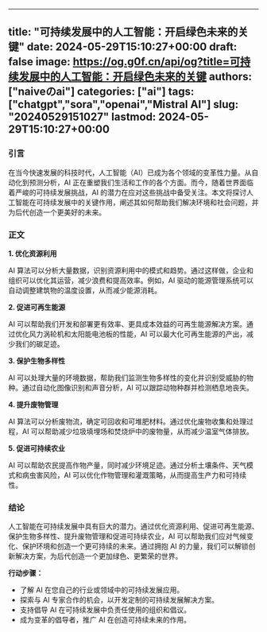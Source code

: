 
---
title: "可持续发展中的人工智能：开启绿色未来的关键"
date: 2024-05-29T15:10:27+00:00
draft: false
image: https://og.g0f.cn/api/og?title=可持续发展中的人工智能：开启绿色未来的关键
authors: ["naiveのai"]
categories: ["ai"]
tags: ["chatgpt","sora","openai","Mistral AI"]
slug: "20240529151027"
lastmod: 2024-05-29T15:10:27+00:00
---
### 引言

在当今快速发展的科技时代，人工智能（AI）已成为各个领域的变革性力量。从自动化到预测分析，AI 正在重塑我们生活和工作的各个方面。而今，随着世界面临着严峻的可持续发展挑战，AI 的潜力在应对这些挑战中备受关注。本文将探讨人工智能在可持续发展中的关键作用，阐述其如何帮助我们解决环境和社会问题，并为后代创造一个更美好的未来。

### 正文

**1. 优化资源利用**

AI 算法可以分析大量数据，识别资源利用中的模式和趋势。通过这样做，企业和组织可以优化其运营，减少浪费和提高效率。例如，AI 驱动的能源管理系统可以自动调整建筑物的温度设置，从而减少能源消耗。

**2. 促进可再生能源**

AI 可以帮助我们开发和部署更有效率、更具成本效益的可再生能源解决方案。通过优化风力涡轮机和太阳能电池板的性能，AI 可以最大化可再生能源的产出，减少我们的碳足迹。

**3. 保护生物多样性**

AI 可以处理大量的环境数据，帮助我们监测生物多样性的变化并识别受威胁的物种。通过自动化图像识别和声音分析，AI 可以跟踪动物种群并检测栖息地丧失。

**4. 提升废物管理**

AI 算法可以分析废物流，确定可回收和可堆肥材料。通过优化废物收集和处理过程，AI 可以帮助减少垃圾填埋场和焚烧炉中的废物量，从而减少温室气体排放。

**5. 促进可持续农业**

AI 可以帮助农民提高作物产量，同时减少环境足迹。通过分析土壤条件、天气模式和病虫害风险，AI 可以优化作物管理和灌溉策略，从而提高生产力和可持续性。

### 结论

人工智能在可持续发展中具有巨大的潜力。通过优化资源利用、促进可再生能源、保护生物多样性、提升废物管理和促进可持续农业，AI 可以帮助我们应对气候变化、保护环境和创造一个更可持续的未来。通过拥抱 AI 的力量，我们可以解锁创新解决方案，为后代创造一个更加绿色、更繁荣的世界。

**行动步骤：**

* 了解 AI 在您自己的行业或领域中的可持续发展应用。
* 探索与 AI 专家合作的机会，以开发定制的可持续发展解决方案。
* 支持倡导 AI 在可持续发展中负责任使用的组织和倡议。
* 成为变革的倡导者，推广 AI 在创造可持续未来的作用。